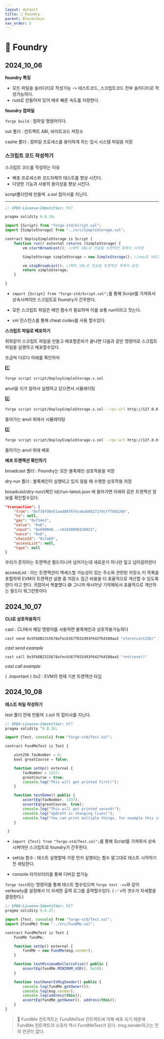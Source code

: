 ```yaml
---
layout: default
title: 🔨 Foundry
parent: Blockchain
nav_order: 5
---
```


# 🔨 Foundry

## 2024_10_06

**foundry 특징**

- 모든 파일을 솔리디티로 작성가능 -> 테스트코드, 스크립트코드 전부 솔리디티로 작성가능하다.
- rust로 만들어져 있어 매우 빠른 속도를 자랑한다.

**foundry 컴파일**

`forge build` : 컴파일 명령어이다.

out 폴더 : 컨트랙트 ABI, 바이트코드 저장소

cashe 폴더 : 컴파일 프로세스를 용이하게 하는 임시 시스템 파일을 저장

### 스크립트 코드 작성하기

스크립트 코드를 작성하는 이유

- 배포 프로세스와 코드자체의 테스트를 향상 시킨다.
- 다양한 기능과 사용의 용이성을 향상 시킨다.

script폴더안에 만들며 .s.sol 접미사를 지닌다.

---

```js
// SPDX-License-Identifier: MIT

pragma solidity 0.8.19;

import {Script} from "forge-std/Script.sol";
import {SimpleStorage} from "../src/SimpleStorage.sol";

contract DeploySimpleStorage is Script {
    function run() external returns (SimpleStorage) {
        vm.startBroadcast(); //RPC URL로 전송될 트랜잭션 목록의 시작점

        SimpleStorage simpleStorage = new SimpleStorage(); //new로 새로운 계약 생성

        vm.stopBroadcast(); //RPC URL로 전송될 트랜잭션 목록의 끝점
        return simpleStorage;
    }

}
```

- `import {Script} from "forge-std/Script.sol";`를 통해 Script를 가져와서 상속시켜야만 스크립트로 foundry가 간주한다.

- 모든 스크립트 파일은 메인 함수가 필요하며 이를 보통 run이라고 짓는다.

- vm 인스턴스를 통해 cheat codes를 사용 할수있다.

**스크립트 파일로 배포하기**

위와같이 스크립트 파일을 만들고 배포할준비가 끝나면 다음과 같은 명령어로 스크립트파일을 실행하고 배포할수있다.

조금씩 다르다 아래를 확인하자

1️⃣

```zsh
forge script script/DeploySimpleStorage.s.sol
```

anvil을 지가 알아서 실행하고 닫으면서 시뮬레이팅

2️⃣

```zsh
forge script script/DeploySimpleStorage.s.sol --rpc-url http://127.0.0.1:8545
```

돌아가는 anvil 위에서 시뮬레이팅

3️⃣

```zsh
forge script script/DeploySimpleStorage.s.sol --rpc-url http://127.0.0.1:8545 --broadcast --private-key 0x...
```

돌아가는 anvil 위에 배포

**배포 트랜잭션 확인하기**

broadcast 폴더 : Foundry는 모든 블록체인 상호작용을 저장

dry-run 폴더 : 블록체인이 실행되고 있지 않을 때 수행한 상호작용 저장

broadcast/dry-run/(체인 Id)/run-latest.json 에 들어가면 아래와 같은 트랜잭션 정보를 확인할수있다.

```json
"transaction": {
    "from": "0xf39fd6e51aad88f6f4ce6ab8827279cfffb92266",
    "to": null,
    "gas": "0x714e1",
    "value": "0x0",
    "input": "0x608060...c63430008130033",
    "nonce": "0x0",
    "chainId": "0x7a69",
    "accessList": null,
    "type": null
}
```

우리가 흔히아는 트랜잭션 필드이니까 넘어가는데 새로운거 하나만 짚고 넘어갈려한다

accessList : 이는 트랜잭션이 액세스할 가능성이 있는 주소와 관련된 저장소 키 목록을 포함하여 EVM이 트랜잭션 실행 중 저장소 접근 비용을 더 효율적으로 계산할 수 있도록 한다 라고 한다. 귀찮아서 복붙했다.😅 그니까 캐시마냥 기억해둬서 효율적으로 계산하는 필드다 뭐그런뜻이다

## 2024_10_07

**CLI로 상호작용하기**

cast : CLI에서 해당 명령어를 사용하면 블록체인과 상호작용가능하다

```zsh
cast send 0x5FbDB2315678afecb367f032d93F642f64180aa3 "store(uint256)" 1337 --rpc-url $RPC_URL --private-key $PRIVATE_KEY
```

_cast send example_

```zsh
cast call 0x5FbDB2315678afecb367f032d93F642f64180aa3 "retrieve()"
```

_cast call example_

{ .important }
0x2 : EVM의 현재 기본 트랜잭션 타입

## 2024_10_08

**테스트 파일 작성하기**

test 폴더 안에 만들며 .t.sol 의 접미사를 지닌다.

```js
// SPDX-License-Identifier: MIT
pragma solidity ^0.8.18;

import {Test, console} from "forge-std/Test.sol";

contract FundMeTest is Test {

    uint256 favNumber = 0;
    bool greatCourse = false;

    function setUp() external {
        favNumber = 1337;
        greatCourse = true;
        console.log("This will get printed first!");
    }

    function testDemo() public {
        assertEq(favNumber, 1337);
        assertEq(greatCourse, true);
        console.log("This will get printed second!");
        console.log("Updraft is changing lives!");
        console.log("You can print multiple things, for example this is a uint256, followed by a bool:", favNumber, greatCourse);
    }

 }
```

- `import {Test} from "forge-std/Test.sol";`를 통해 Script를 가져와서 상속시켜야만 스크립트로 foundry가 간주한다.

- setUp 함수 : 테스트 실행할때 가장 먼저 실행되는 함수 말그대로 테스트 시작하기전 세팅한다.

- console 라이브러리를 통해 디버깅 쌉가능

`forge test`라는 명령어를 통해 테스트 할수있으며 `forge test -vv`와 같이 verbosity를 설정해서 더 자세한 출력 로그를 출력할수있다. ( ✅ v의 갯수가 자세함을 결정한다.)

```js
// SPDX-License-Identifier: MIT
pragma solidity 0.8.27;

import {Test, console} from "forge-std/Test.sol";
import {FundMe} from "../src/FundMe.sol";

contract FundMeTest is Test {
    FundMe fundMe;

    function setUp() external {
        fundMe = new FundMe(msg.sender);
    }

    function testMinimumDollerisFive() public {
        assertEq(fundMe.MINIMUM_USD(), 5e18);
    }

    function testOwnerIsMsgSender() public {
        console.log(fundMe.getOwner());
        console.log(msg.sender);
        console.log(address(this));
        assertEq(fundMe.getOwner(), address(this));
    }
}

```

> 📌 FundMe 컨트랙트는 FundMeTest 컨트랙트에 의해 배포 되기 때문에 FundMe 컨트랙트의 소유자 역시 FundMeTest가 된다. msg.sender하고는 전혀 연관이 없다.
